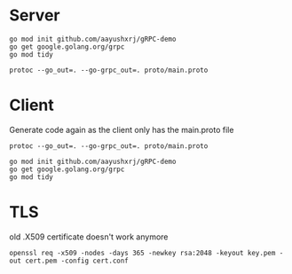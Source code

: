# Server
```
go mod init github.com/aayushxrj/gRPC-demo
go get google.golang.org/grpc
go mod tidy
```
```
protoc --go_out=. --go-grpc_out=. proto/main.proto
```

# Client 
Generate code again as the client only has the main.proto file 

```
protoc --go_out=. --go-grpc_out=. proto/main.proto
```
```
go mod init github.com/aayushxrj/gRPC-demo
go get google.golang.org/grpc
go mod tidy
```
# TLS

old .X509 certificate doesn't work anymore

```
openssl req -x509 -nodes -days 365 -newkey rsa:2048 -keyout key.pem -out cert.pem -config cert.conf  
```